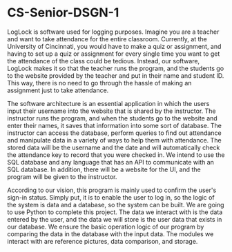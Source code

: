 # CS-Senior-DSGN-1

LogLock is software used for logging purposes. Imagine you are a teacher and want to take attendance for the entire classroom. Currently, at the University of Cincinnati, you would have to make a quiz or assignment, and having to set up a quiz or assignment for every single time you want to get the attendance of the class could be tedious. Instead, our software, LogLock makes it so that the teacher runs the program, and the students go to the website provided by the teacher and put in their name and student ID. This way, there is no need to go through the hassle of making an assignment just to take attendance.

The software architecture is an essential application in which the users input their username into the website that is shared by the instructor. The instructor runs the program, and when the students go to the website and enter their names, it saves that information into some sort of database. The instructor can access the database, perform queries to find out attendance and manipulate data in a variety of ways to help them with attendance. The stored data will be the username and the date and will automatically check the attendance key to record that you were checked in. We intend to use the SQL database and any language that has an API to communicate with an SQL database. In addition, there will be a website for the UI, and the program will be given to the instructor.

According to our vision, this program is mainly used to confirm the user's sign-in status. Simply put, it is to enable the user to log in, so the logic of the system is data and a database, so the system can be built. We are going to use Python to complete this project. The data we interact with is the data entered by the user, and the data we will store is the user data that exists in our database. We ensure the basic operation logic of our program by comparing the data in the database with the input data. The modules we interact with are reference pictures, data comparison, and storage.
